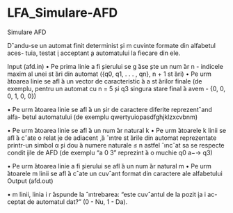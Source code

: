 # LFA_Simulare-AFD

Simulare AFD

Dˆandu-se un automat finit determinist  ̧si m cuvinte formate din alfabetul aces-
tuia, testat ̧i acceptant ̧a automatului la fiecare din ele.

Input (afd.in)
• Pe prima linie a fi ̧sierului se g ̆ase ̧ste un num ̆ar n - indicele maxim al unei
st ̆ari din automat ({q0, q1, . . . , qn}, n + 1 st ̆ari)
• Pe urm ̆atoarea linie se afl ̆a un vector de caracteristic ̆a a st ̆arilor finale (de
exemplu, pentru un automat cu n = 5  ̧si q3 singura stare final ̆a avem -
{0, 0, 0, 1, 0, 0})

• Pe urm ̆atoarea linie se afl ̆a un  ̧sir de caractere diferite reprezentˆand alfa-
betul automatului (de exemplu qwertyuiopasdfghjklzxcvbnm)

• Pe urm ̆atoarea linie se afl ̆a un num ̆ar natural k
• Pe urm ̆atoarele k linii se afl ̆a cˆate o relat ̧ie de adiacent ̧ ̆a ˆıntre st ̆arile din
automat reprezentate printr-un simbol α  ̧si dou ̆a numere naturale ≤ n
astfel ˆıncˆat sa se respecte condit ̧iile de AFD (de exemplu “a 0 3” reprezint ̆a
o muchie q0
a−→ q3)

• Pe urm ̆atoarea linie a fi ̧sierului se afl ̆a un num ̆ar natural m
• Pe urm ̆atoarele m linii se afl ̆a cˆate un cuvˆant format din caractere ale
alfabetului
Output (afd.out)

• m linii, linia i r ̆aspunde la ˆıntrebarea: “este cuvˆantul de la pozit ̧ia i ac-
ceptat de automatul dat?” (0 - Nu, 1 - Da).
